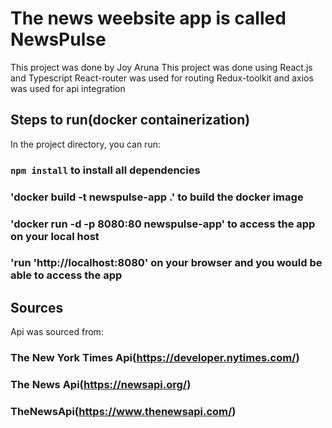 # The news weebsite app is called NewsPulse

This project was done by Joy Aruna
This project was done using React.js and Typescript
React-router was used for routing
Redux-toolkit and axios was used for api integration

## Steps to run(docker containerization)

In the project directory, you can run:

### `npm install` to install all dependencies
### 'docker build -t newspulse-app .' to build the docker image
### 'docker run -d -p 8080:80 newspulse-app' to access the app on your local host
### 'run 'http://localhost:8080' on your browser and you would be able to access the app

## Sources

Api was sourced from: 

### The New York Times Api(https://developer.nytimes.com/)
### The News Api(https://newsapi.org/)
### TheNewsApi(https://www.thenewsapi.com/)
